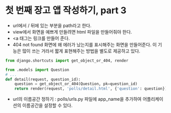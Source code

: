 # 첫 번째 장고 앱 작성하기, part 3

- url에서 / 뒤에 있는 부분을 path라고 한다.
- view에서 화면을 예쁘게 만들려면 html 파일을 만들어줘야 한다.
- <a 태그는 링크를 만들어 준다.
- 404 not found  화면에 왜 에러가 났는지를 표시해주는 화면을 만들어준다. 이 기능은 많이 쓰는 거라서 짧게 표현해주는 방법을 별도로 제공하고 있다.
```python
from django.shortcuts import get_object_or_404, render

from .models import Question
# ...
def detail(request, question_id):
    question = get_object_or_404(Question, pk=question_id)
    return render(request, 'polls/detail.html', {'question': question})
```
- url의 이름공간 정하기 : polls/urls.py 파일에 app_name을 추가하여 어플리케이션의 이름공간을 설정할 수 있다.
